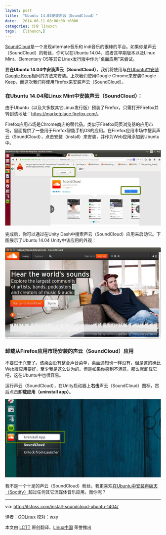 ```yaml
---
layout: post
title:	"Ubuntu 14.04安装声云（SoundCloud）"
date:	2014-06-11 08:00:00 +0800 
categories:	分享 linuxcn 
tags:	[linuxcn,]
---
```



[SoundCloud](https://soundcloud.com/)是一个发现alternate音乐和 indi音乐的很棒的平台。如果你是声云（SoundCloud）的粉丝，你可以在Ubuntu 14.04，或者其早期版本以及Linux Mint、Elementary OS等其它Linux发行版中作为“桌面应用”来尝试。


要**在Ubuntu 14.04中安装声云（SoundCloud）**，我们将使用与[在Ubuntu中安装Google Keep](http://itsfoss.com/install-google-keep-ubuntu-1310/)相同的方法来安装。上次我们使用Google Chrome来安装Google Keep，而这次我们将使用Firefox来安装声云（SoundCloud）。


### 在Ubuntu 14.04和Linux Mint中安装声云（SoundCloud）：


由于Ubuntu（以及大多数其它Linux发行版）预装了Firefox，只需打开Firefox并转到该地址：<https://marketplace.firefox.com/>。


Firefox应用市场是Chrome商店的替代品，类似于Firefox网页浏览器的应用市场，里面提供了一些用于Firefox智能手机OS的应用。在Firefox应用市场中搜索声云（SoundCloud），点击安装（install）来安装，并作为Web应用添加到Ubuntu中。


![](/Asserts/Images/album/201406/10/233626u32y20lwn3yw25w2.jpeg)


完成后，你可以通过在Unity Dash中搜索声云（SoundCloud）应用来启动它。下图展示了Ubuntu 14.04 Unity中该应用的外观：


![](/Asserts/Images/album/201406/10/233627o08t93rh0q37rt03.jpeg)


### 卸载从Firefox应用市场安装的声云（SoundCloud）应用


不要过于兴奋了。该桌面没有整合声音菜单，桌面通知也一样没有，但是这的确比Web版应用要好，至少我是这么认为的。但是如果你感到不满意，那么就卸载它吧，这在Ubuntu中也很容易。


运行声云（SoundCloud），在Unity启动器上**右击**声云（SoundCloud）图标，然后点击**卸载应用（uninstall app）**。


![](/Asserts/Images/album/201406/10/233628k00ajk8jggjj9v9b.jpeg)


我不是一个十足的声云（SoundCloud）粉丝。我更喜欢[在Ubuntu中安装声破天（Spotify）](http://itsfoss.com/install-spotify-ubuntu-1404/)超过任何其它流媒体音乐应用。而你呢？




---


via: <http://itsfoss.com/install-soundcloud-ubuntu-1404/>


译者：[GOLinux](https://github.com/GOLinux) 校对：[wxy](https://github.com/wxy)


本文由 [LCTT](https://github.com/LCTT/TranslateProject) 原创翻译，[Linux中国](http://linux.cn/) 荣誉推出
